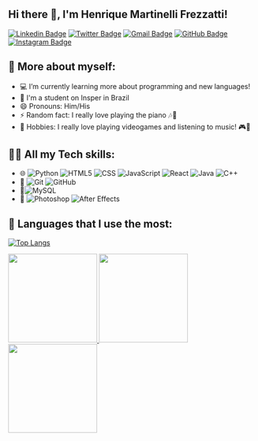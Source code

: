 ## Hi there 👋, I'm Henrique Martinelli Frezzatti! 
[![Linkedin Badge](https://img.shields.io/badge/-LinkedIn-2366d1?style=flat-square&logo=Linkedin&logoColor=white&link=https://www.linkedin.com/in/henrique-martinelli-frezzatti-5a605321b/)](https://www.linkedin.com/in/henrique-martinelli-frezzatti-5a605321b/) 
[![Twitter Badge](https://img.shields.io/badge/-Twitter-2366d1?style=flat-square&labelColor=2366d1&logo=twitter&logoColor=white&link=https://twitter.com/hfrezzatti)](https://twitter.com/hfrezzatti)
[![Gmail Badge](https://img.shields.io/badge/-Gmail-2366d1?style=flat-square&logo=Gmail&logoColor=white&link=mailto:hfrezzattim@gmail.com)](mailto:hfrezzattim@gmail.com)
[![GitHub Badge](https://img.shields.io/badge/-GitHub-2366d1?style=flat-square&logo=github&logoColor=white&link=https://github.com/henriquemf)](https://github.com/henriquemf)
[![Instagram Badge](https://img.shields.io/badge/-Instagram-2366d1?style=flat-square&logo=instagram&logoColor=white&link=https://www.instagram.com/hfrezzatti_m/)](https://www.instagram.com/hfrezzatti_m/)

## 📌 More about myself:

- 💻 I’m currently learning more about programming and new languages! 
- 📕 I'm a student on Insper in Brazil
- 😄 Pronouns: Him/His
- ⚡ Random fact: I really love playing the piano 🎶🎹
- 🎯 Hobbies: I really love playing videogames and listening to music! 🎮🎼

## 🧑‍💻 All my Tech skills:
- 🌐 ![Python](https://img.shields.io/badge/-Python-333333?style=flat&logo=python) ![HTML5](https://img.shields.io/badge/-HTML5-333333?style=flat&logo=HTML5) ![CSS](https://img.shields.io/badge/-CSS-333333?style=flat&logo=CSS3&logoColor=1572B6) ![JavaScript](https://img.shields.io/badge/-JavaScript-333333?style=flat&logo=javascript) ![React](https://img.shields.io/badge/-React-333333?style=flat&logo=react) ![Java](https://img.shields.io/badge/-Java-333333?style=flat&logo=java) ![C++](https://img.shields.io/badge/-C++-333333?style=flat&logo=cplusplus&logoColor=4bc425)
- 🧰 ![Git](https://img.shields.io/badge/-Git-333333?style=flat&logo=git)
  ![GitHub](https://img.shields.io/badge/-GitHub-333333?style=flat&logo=github)
- 📁![MySQL](https://img.shields.io/badge/-MySQL-333333?style=flat&logo=mysql)
- 🎥 ![Photoshop](https://img.shields.io/badge/-Photoshop-333333?style=flat&logo=adobe-photoshop) ![After Effects](https://img.shields.io/badge/-After%20Effects-333333?style=flat&logo=adobe-after-effects)

## 🔎 Languages that I use the most:

[![Top Langs](https://github-readme-stats.vercel.app/api/top-langs/?username=henriquemf&layout=compact)](https://github.com/anuraghazra/github-readme-stats)

<a href="https://github.com/henriquemf">
  <img height="180em" src="https://github-readme-stats.vercel.app/api?username=henriquemf&theme=react&show_icons=true" style"max-width: 100%;" />
  <img height="180em" src="https://github-readme-stats.vercel.app/api/top-langs/?username=henriquemf&theme=react&layout=compact" style"max-width: 100%;" />
  <img height="180em" src="https://github-readme-streak-stats.herokuapp.com/?user=henriquemf&theme=react" style"max-width: 100%;" />
</a>
